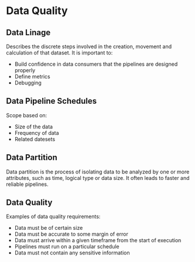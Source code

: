 # Data Quality

## Data Linage

Describes the discrete steps involved in the creation, movement and calculation of that dataset.
It is important to:
* Build confidence in data consumers that the pipelines are designed properly
* Define metrics
* Debugging

## Data Pipeline Schedules

Scope based on:
* Size of the data
* Frequency of data
* Related datesets

## Data Partition

Data partition is the process of isolating data to be analyzed by one or more attributes, such as time, logical type or data size. It often leads to faster and reliable pipelines.

## Data Quality

Examples of data quality requirements:
* Data must be of certain size
* Data must be accurate to some margin of error
* Data must arrive within a given timeframe from the start of execution
* Pipelines must run on a particular schedule
* Data must not contain any sensitive information